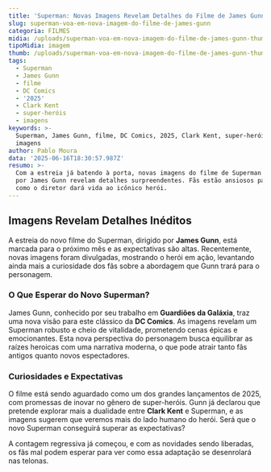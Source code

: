 ```yaml
---
title: 'Superman: Novas Imagens Revelam Detalhes do Filme de James Gunn'
slug: superman-voa-em-nova-imagem-do-filme-de-james-gunn
categoria: FILMES
midia: /uploads/superman-voa-em-nova-imagem-do-filme-de-james-gunn-thumb.png
tipoMidia: imagem
thumb: /uploads/superman-voa-em-nova-imagem-do-filme-de-james-gunn-thumb.png
tags:
  - Superman
  - James Gunn
  - filme
  - DC Comics
  - '2025'
  - Clark Kent
  - super-heróis
  - imagens
keywords: >-
  Superman, James Gunn, filme, DC Comics, 2025, Clark Kent, super-heróis,
  imagens
author: Pablo Moura
data: '2025-06-16T18:30:57.987Z'
resumo: >-
  Com a estreia já batendo à porta, novas imagens do filme de Superman dirigido
  por James Gunn revelam detalhes surpreendentes. Fãs estão ansiosos para ver
  como o diretor dará vida ao icônico herói.
---
```


## Imagens Revelam Detalhes Inéditos

A estreia do novo filme do Superman, dirigido por **James Gunn**, está marcada para o próximo mês e as expectativas são altas. Recentemente, novas imagens foram divulgadas, mostrando o herói em ação, levantando ainda mais a curiosidade dos fãs sobre a abordagem que Gunn trará para o personagem.

### O Que Esperar do Novo Superman?

James Gunn, conhecido por seu trabalho em **Guardiões da Galáxia**, traz uma nova visão para este clássico da **DC Comics**. As imagens revelam um Superman robusto e cheio de vitalidade, prometendo cenas épicas e emocionantes. Esta nova perspectiva do personagem busca equilibrar as raízes heroicas com uma narrativa moderna, o que pode atrair tanto fãs antigos quanto novos espectadores.

### Curiosidades e Expectativas

O filme está sendo aguardado como um dos grandes lançamentos de 2025, com promessas de inovar no gênero de super-heróis. Gunn já declarou que pretende explorar mais a dualidade entre **Clark Kent** e Superman, e as imagens sugerem que veremos mais do lado humano do herói. Será que o novo Superman conseguirá superar as expectativas?

A contagem regressiva já começou, e com as novidades sendo liberadas, os fãs mal podem esperar para ver como essa adaptação se desenrolará nas telonas.
